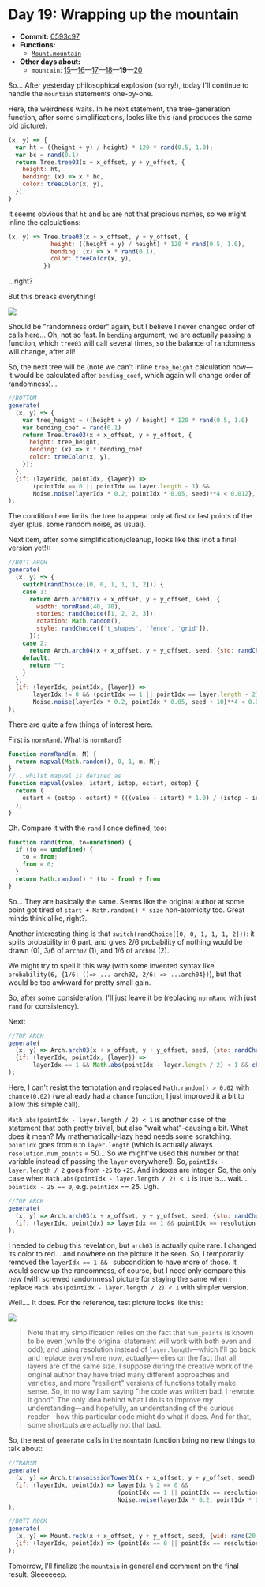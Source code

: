 # Day 19: Wrapping up the mountain

* **Commit:** [0593c97](https://github.com/zverok/grok-shan-shui/commit/0593c97cbe4dd5f15c5b9c23b3e733f14ccc56ec)
* **Functions:**
  * [`Mount.mountain`](https://github.com/zverok/grok-shan-shui/blob/main/original.html#L1804)
* **Other days about:**
  * `mountain`: [15](day15.md)—[16](day16.md)—[17](day17.md)—[18](day18.md)—**19**—[20](day20.md)

So... After yesterday philosophical explosion (sorry!), today I'll continue to handle the `mountain` statements one-by-one.

Here, the weirdness waits. In he next statement, the tree-generation function, after some simplifications, looks like this (and produces the same old picture):

```js
(x, y) => {
  var ht = ((height + y) / height) * 120 * rand(0.5, 1.0);
  var bc = rand(0.1)
  return Tree.tree03(x + x_offset, y + y_offset, {
    height: ht,
    bending: (x) => x * bc,
    color: treeColor(x, y),
  });
}
```

It seems obvious that `ht` and `bc` are not that precious names, so we might inline the calculations:

```js
(x, y) => Tree.tree03(x + x_offset, y + y_offset, {
            height: ((height + y) / height) * 120 * rand(0.5, 1.0),
            bending: (x) => x * rand(0.1),
            color: treeColor(x, y),
          })
```
...right?

But this breaks everything!

![](image50.png)

Should be "randomness order" again, but I believe I never changed order of calls here... Oh, not so fast. In `bending` argument, we are actually passing a function, which `tree03` will call several times, so the balance of randomness will change, after all!

So, the next tree will be (note we can't inline `tree_height` calculation now—it would be calculated after `bending_coef`, which again will change order of randomness)...

```js
//BOTTOM
generate(
  (x, y) => {
    var tree_height = ((height + y) / height) * 120 * rand(0.5, 1.0)
    var bending_coef = rand(0.1)
    return Tree.tree03(x + x_offset, y + y_offset, {
      height: tree_height,
      bending: (x) => x * bending_coef,
      color: treeColor(x, y),
    });
  },
  {if: (layerIdx, pointIdx, {layer}) =>
       (pointIdx == 0 || pointIdx == layer.length - 1) &&
       Noise.noise(layerIdx * 0.2, pointIdx * 0.05, seed)**4 < 0.012},
);
```

The condition here limits the tree to appear only at first or last points of the layer (plus, some random noise, as usual).

Next item, after some simplification/cleanup, looks like this (not a final version yet!):

```js
//BOTT ARCH
generate(
  (x, y) => {
    switch(randChoice([0, 0, 1, 1, 1, 2])) {
    case 1:
      return Arch.arch02(x + x_offset, y + y_offset, seed, {
        width: normRand(40, 70),
        stories: randChoice([1, 2, 2, 3]),
        rotation: Math.random(),
        style: randChoice(['t_shapes', 'fence', 'grid']),
      });
    case 2:
      return Arch.arch04(x + x_offset, y + y_offset, seed, {sto: randChoice([1, 1, 1, 2, 2])});
    default:
      return "";
    }
  },
  {if: (layerIdx, pointIdx, {layer}) =>
       layerIdx != 0 && (pointIdx == 1 || pointIdx == layer.length - 2) &&
       Noise.noise(layerIdx * 0.2, pointIdx * 0.05, seed + 10)**4 < 0.008},
);
```

There are quite a few things of interest here.

First is `normRand`. What is `normRand`?

```js
function normRand(m, M) {
  return mapval(Math.random(), 0, 1, m, M);
}
//...whilst mapval is defined as
function mapval(value, istart, istop, ostart, ostop) {
  return (
    ostart + (ostop - ostart) * (((value - istart) * 1.0) / (istop - istart))
  );
}
```
Oh. Compare it with the `rand` I once defined, too:
```js
function rand(from, to=undefined) {
  if (to == undefined) {
    to = from;
    from = 0;
  }
  return Math.random() * (to - from) + from
}
```
So... They are basically the same. Seems like the original author at some point got tired of `start + Math.random() * size` non-atomicity too. Great minds think alike, right?..

Another interesting thing is that `switch(randChoice([0, 0, 1, 1, 1, 2]))`: it splits probability in 6 part, and gives 2/6 probability of nothing would be drawn (0), 3/6 of `arch02` (1), and 1/6 of `arch04` (2).

We might try to spell it this way (with some invented syntax like `probability(6, {1/6: ()=> ... arch02, 2/6: => ...arch04})`), but that would be too awkward for pretty small gain.

So, after some consideration, I'll just leave it be (replacing `normRand` with just `rand` for consistency).

Next:
```js
//TOP ARCH
generate(
  (x, y) => Arch.arch03(x + x_offset, y + y_offset, seed, {sto: randChoice([5, 7]), wid: rand(40, 60)}),
  {if: (layerIdx, pointIdx, {layer}) =>
       layerIdx == 1 && Math.abs(pointIdx - layer.length / 2) < 1 && chance(0.02)},
);
```

Here, I can't resist the temptation and replaced `Math.random() > 0.02` with `chance(0.02)` (we already had a `chance` function, I just improved it a bit to allow this simple call).

`Math.abs(pointIdx - layer.length / 2) < 1` is another case of the statement that both pretty trivial, but also "wait what"-causing a bit. What does it mean? My mathematically-lazy head needs some scratching. `pointIdx` goes from `0` to `layer.length` (which is actually always `resolution.num_points` = 50... So we might've used this number or that variable instead of passing the `layer` everywhere!). So, `pointIdx - layer.length / 2` goes from `-25` to `+25`. And indexes are integer. So, the only case when `Math.abs(pointIdx - layer.length / 2) < 1` is true is... wait... `pointIdx - 25 == 0`, e.g. `pointIdx` == 25. Ugh.

```js
//TOP ARCH
generate(
  (x, y) => Arch.arch03(x + x_offset, y + y_offset, seed, {sto: randChoice([5, 7]), wid: rand(40, 60)}),
  {if: (layerIdx, pointIdx) => layerIdx == 1 && pointIdx == resolution.num_points / 2 && chance(0.02)},
);
```

I needed to debug this revelation, but `arch03` is actually quite rare. I changed its color to red... and nowhere on the picture it be seen. So, I temporarily removed the `layerIdx == 1 && ` subcondition to have more of those. It would screw up the randomness, of course, but I need only compare this _new_ (with screwed randomness) picture for staying the same when I replace `Math.abs(pointIdx - layer.length / 2) < 1` with simpler version.

Well.... It does. For the reference, test picture looks like this:

![](image51.png)

> Note that my simplification relies on the fact that `num_points` is known to be even (while the original statement will work with both even and odd); and using resolution instead of `layer.length`—which I'll go back and replace everywhere now, actually—relies on the fact that all layers are of the same size. I suppose during the creative work of the original author they have tried many different approaches and varieties, and more "resilient" versions of functions totally make sense. So, in no way I am saying "the code was written bad, I rewrote it good". The only idea behind what I do is to improve _my_ understanding—and hopefully, an understanding of the curious reader—how this particular code might do what it does. And for that, some shortcuts are actually not that bad.

So, the rest of `generate` calls in the `mountain` function bring no new things to talk about:

```js
//TRANSM
generate(
  (x, y) => Arch.transmissionTower01(x + x_offset, y + y_offset, seed),
  {if: (layerIdx, pointIdx) => layerIdx % 2 == 0 &&
                               (pointIdx == 1 || pointIdx == resolution.num_points - 2) &&
                               Noise.noise(layerIdx * 0.2, pointIdx * 0.05, seed + 20 * Math.PI)**4 < 0.002},
);

//BOTT ROCK
generate(
  (x, y) => Mount.rock(x + x_offset, y + y_offset, seed, {wid: rand(20, 40), hei: rand(20, 40), sha: 2}),
  {if: (layerIdx, pointIdx) => (pointIdx == 0 || pointIdx == resolution.num_points - 1) && chance(0.1)},
);
```

Tomorrow, I'll finalize the `mountain` in general and comment on the final result. Sleeeeeep.
